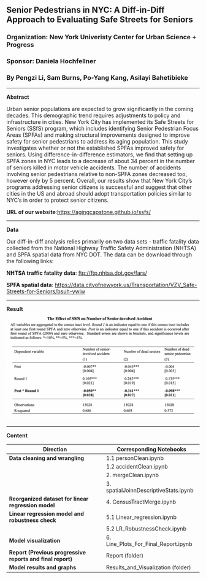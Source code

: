 ## Senior Pedestrians in NYC: A Diff-in-Diff Approach to Evaluating Safe Streets for Seniors
### Organization: New York Univeristy Center for Urban Science + Progress
### Sponsor: Daniela Hochfellner
### By Pengzi Li, Sam Burns, Po-Yang Kang, Asilayi Bahetibieke
-------------------------------------------------------------------------------------------
**Abstract**

Urban senior populations are expected to grow significantly in the coming decades. This demographic trend requires adjustments to policy and infrastructure in cities. New York City has implemented its Safe Streets for Seniors (SSfS) program, which includes identifying Senior Pedestrian Focus Areas (SPFAs) and making structural improvements designed to improve safety for senior pedestrians to address its aging population. This study investigates whether or not the established SPFAs improved safety for seniors. Using difference-in-difference estimators, we find that setting up SPFA zones in NYC leads to a decrease of about 34 percent in the number of seniors killed in motor vehicle accidents. The number of accidents involving senior pedestrians relative to non-SPFA zones decreased too, however only by 5 percent. Overall, our results show that New York City’s programs addressing senior citizens is successful  and suggest that other cities in the US and abroad should adopt transportation policies similar to NYC’s in order to protect senior citizens.

**URL of our website**:https://agingcapstone.github.io/ssfs/

----------------------------------------------------------------------------------------------
**Data**

Our diff-in-diff analysis relies primarily on two data sets - traffic fatality data collected from the National Highway Traffic Safety Administration (NHTSA) and SPFA spatial data from NYC DOT. The data can be download through the following links:

**NHTSA traffic fatality data**: ftp://ftp.nhtsa.dot.gov/fars/ 


**SPFA spatial data**: https://data.cityofnewyork.us/Transportation/VZV_Safe-Streets-for-Seniors/bsuh-ywiw

-----------------------------------------------------------------------------------------------
**Result**
![Alt_text](Results_and_Visualization/Main_Result.png)

-----------------------------------------------------------------------------------------------
**Content**

|Direction                                                 |Corresponding Notebooks                            |
|----------------------------------------------------------|---------------------------------------------------|
|**Data cleaning and wrangling**                           |1.1 personClean.ipynb                              |
|                                                          |1.2 accidentClean.ipynb                            |
|                                                          |2. mergeClean.ipynb                                |
|                                                          |3. spatialJoinnDescriptiveStats.ipynb              |
|**Reorganized dataset for linear regression model**       |4. CensusTractMerge.ipynb                          |
|**Linear regression model and robustness check**          |5.1 Linear_regression.ipynb                        |
|                                                          |5.2 LR_RobustnessCheck.ipynb                       |
|**Model visualization**                                   |6. Line_Plots_For_Final_Report.ipynb               |
|**Report (Previous progressive reports and final report)**|Report (folder)                                    |
|**Model results and graphs**                              |Results_and_Visualization (folder)                 |
